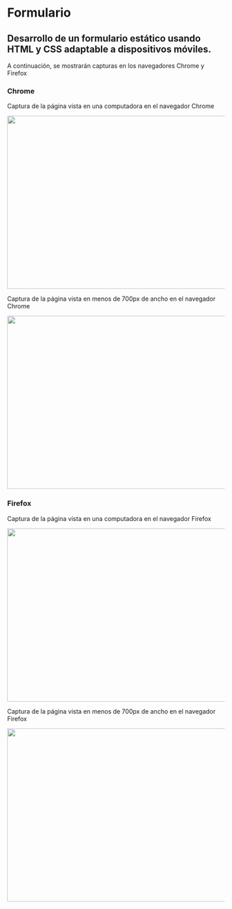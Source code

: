# Formulario
## Desarrollo de un formulario estático usando HTML y CSS adaptable a dispositivos móviles.
<p>A continuación, se mostrarán capturas en los navegadores Chrome y Firefox<p>

<h3>Chrome</h3>
<p>Captura de la página vista en una computadora en el navegador Chrome<p>
<img src="https://user-images.githubusercontent.com/69527151/96191229-49ab0880-0f09-11eb-90b4-cfe6864419d1.png" width="600px" height="400px" style="margin: auto;" />
<p>Captura de la página vista en menos de 700px de ancho en el navegador Chrome<p>
<img src="https://user-images.githubusercontent.com/69527151/96191334-74955c80-0f09-11eb-9524-caf818216069.png" width="600px" height="400px" style="margin: auto;" />

<h3>Firefox</h3>
<p>Captura de la página vista en una computadora en el navegador Firefox<p>
<img src="https://user-images.githubusercontent.com/69527151/96191364-88d95980-0f09-11eb-8d20-e7f703fb8107.png" width="600px" height="400px" style="margin: auto;" />
<p>Captura de la página vista en menos de 700px  de ancho en el navegador Firefox<p>
<img src="https://user-images.githubusercontent.com/69527151/96191386-968edf00-0f09-11eb-8fd3-c13b2f471bd4.png" width="600px" height="400px" style="margin: auto;" />
